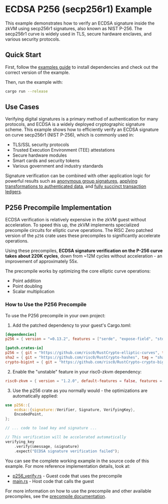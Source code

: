 # ECDSA P256 (secp256r1) Example

This example demonstrates how to verify an ECDSA signature inside the zkVM using secp256r1 signatures, also known as NIST P-256. The secp256r1 curve is widely used in TLS, secure hardware enclaves, and various security protocols.

## Quick Start

First, follow the [examples guide] to install dependencies and check out the correct version of the example.

Then, run the example with:

```bash
cargo run --release
```

## Use Cases

Verifying digital signatures is a primary method of authentication for many protocols, and ECDSA is
a widely deployed cryptographic signature scheme. This example shows how to efficiently verify an
ECDSA signature on curve secp256r1 (NIST P-256), which is commonly used in:

* TLS/SSL security protocols
* Trusted Execution Environment (TEE) attestations
* Secure hardware modules
* Smart cards and security tokens
* Various government and industry standards

Signature verification can be combined with other application logic for powerful results such as
[anonymous group signatures][1], [applying transformations to authenticated data][2], and [fully succinct
transaction ledgers][3].

## P256 Precompile Implementation

ECDSA verification is relatively expensive in the zkVM guest without acceleration. To speed this up, the zkVM implements specialized precompile circuits for elliptic curve operations. The RISC Zero patched version of the `p256` crate uses these precompiles to significantly accelerate operations.

Using these precompiles, **ECDSA signature verification on the P-256 curve takes about 220K cycles**, down from ~12M cycles without acceleration - an improvement of approximately 55x.

The precompile works by optimizing the core elliptic curve operations:

* Point addition
* Point doubling
* Scalar multiplication

### How to Use the P256 Precompile

To use the P256 precompile in your own project:

1. Add the patched dependency to your guest's Cargo.toml:

```toml
[dependencies]
p256 = { version = "=0.13.2", features = ["serde", "expose-field", "std", "ecdsa"] }

[patch.crates-io]
p256 = { git = "https://github.com/risc0/RustCrypto-elliptic-curves", tag = "p256/v0.13.2-risczero.1" }
sha2 = { git = "https://github.com/risc0/RustCrypto-hashes", tag = "sha2-v0.10.8-risczero.0" }
crypto-bigint = { git = "https://github.com/risc0/RustCrypto-crypto-bigint", tag = "v0.5.5-risczero.0" }
```

2. Enable the "unstable" feature in your risc0-zkvm dependency:

```toml
risc0-zkvm = { version = "1.2.0", default-features = false, features = ["std", "unstable"] }
```

3. Use the p256 crate as you normally would - the optimizations are automatically applied:

```rust
use p256::{
    ecdsa::{signature::Verifier, Signature, VerifyingKey},
    EncodedPoint,
};

// ... code to load key and signature ...

// This verification will be accelerated automatically
verifying_key
    .verify(&message, &signature)
    .expect("ECDSA signature verification failed");
```

You can see the complete working example in the source code of this example. For more reference implementation details, look at:

* [p256\_verify.rs](methods/guest/src/bin/p256_verify.rs) - Guest code that uses the precompile
* [main.rs](src/main.rs) - Host code that calls the guest

For more information on how to use the precompile and other available precompiles, see the [precompile documentation][5].

[examples guide]: https://dev.risczero.com/api/zkvm/examples/#running-the-examples

[RustCrypto]: https://docs.rs/p256/latest/p256/

[1]: https://semaphore.appliedzkp.org/

[2]: https://medium.com/@boneh/using-zk-proofs-to-fight-disinformation-17e7d57fe52f

[3]: https://minaprotocol.com/

[4]: methods/guest/Cargo.toml

[5]: https://dev.risczero.com/api/zkvm/precompiles
